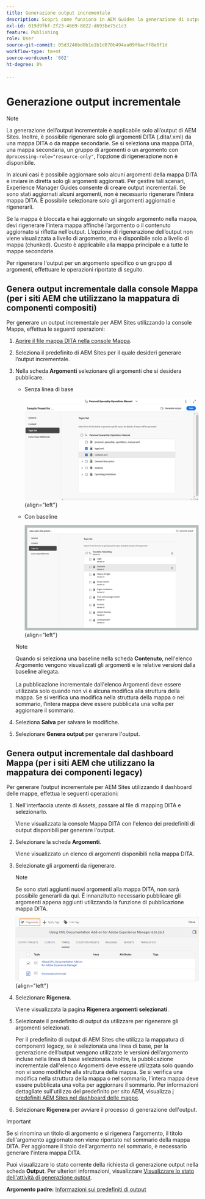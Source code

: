 ```yaml
---
title: Generazione output incrementale
description: Scopri come funziona in AEM Guides la generazione di output incrementale per AEM Sites.
exl-id: 019d9fbf-2f23-4669-8022-d693be75c1c3
feature: Publishing
role: User
source-git-commit: 05d3246bd8b1e1b1d870b494aa09f6acff8a0f1d
workflow-type: tm+mt
source-wordcount: '662'
ht-degree: 0%

---
```



# Generazione output incrementale

>[!NOTE]
>
> La generazione dell’output incrementale è applicabile solo all’output di AEM Sites. Inoltre, è possibile rigenerare solo gli argomenti DITA \(.dita/.xml\) da una mappa DITA o da mappe secondarie. Se si seleziona una mappa DITA, una mappa secondaria, un gruppo di argomenti o un argomento con `@processing-role="resource-only"`, l&#39;opzione di rigenerazione non è disponibile.

In alcuni casi è possibile aggiornare solo alcuni argomenti della mappa DITA e inviare in diretta solo gli argomenti aggiornati. Per gestire tali scenari, Experience Manager Guides consente di creare output incrementali. Se sono stati aggiornati alcuni argomenti, non è necessario rigenerare l&#39;intera mappa DITA. È possibile selezionare solo gli argomenti aggiornati e rigenerarli.

Se la mappa è bloccata e hai aggiornato un singolo argomento nella mappa, devi rigenerare l’intera mappa affinché l’argomento o il contenuto aggiornato si rifletta nell’output. L’opzione di rigenerazione dell’output non viene visualizzata a livello di argomento, ma è disponibile solo a livello di mappa \(chunked\). Questo è applicabile alla mappa principale e a tutte le mappe secondarie.

Per rigenerare l&#39;output per un argomento specifico o un gruppo di argomenti, effettuare le operazioni riportate di seguito.

## Genera output incrementale dalla console Mappa (per i siti AEM che utilizzano la mappatura di componenti compositi)

Per generare un output incrementale per AEM Sites utilizzando la console Mappa, effettua le seguenti operazioni:

1. [Aprire il file mappa DITA nella console Mappa](./open-files-map-console.md).
1. Seleziona il predefinito di AEM Sites per il quale desideri generare l’output incrementale.
1. Nella scheda **Argomenti** selezionare gli argomenti che si desidera pubblicare.

   - Senza linea di base

     ![elenco argomenti siti aem](images/aem-presets-topic-list.png) {align="left"}

   - Con baseline

     ![elenco argomenti di aem sites con linea di base](images/aem-presets-topic-list-new.png) {align="left"}

   >[!NOTE]
   >
   > Quando si seleziona una baseline nella scheda **Contenuto**, nell&#39;elenco Argomento vengono visualizzati gli argomenti e le relative versioni dalla baseline allegata.<br><br>
   > La pubblicazione incrementale dall&#39;elenco Argomenti deve essere utilizzata solo quando non vi è alcuna modifica alla struttura della mappa. Se si verifica una modifica nella struttura della mappa o nel sommario, l’intera mappa deve essere pubblicata una volta per aggiornare il sommario.

1. Seleziona **Salva** per salvare le modifiche.
1. Selezionare **Genera output** per generare l&#39;output.


## Genera output incrementale dal dashboard Mappa (per i siti AEM che utilizzano la mappatura dei componenti legacy)

Per generare l’output incrementale per AEM Sites utilizzando il dashboard delle mappe, effettua le seguenti operazioni:

1. Nell&#39;interfaccia utente di Assets, passare al file di mapping DITA e selezionarlo.

   Viene visualizzata la console Mappa DITA con l&#39;elenco dei predefiniti di output disponibili per generare l&#39;output.

1. Selezionare la scheda **Argomenti**.

   Viene visualizzato un elenco di argomenti disponibili nella mappa DITA.

1. Selezionate gli argomenti da rigenerare.

   >[!NOTE]
   >
   > Se sono stati aggiunti nuovi argomenti alla mappa DITA, non sarà possibile generarli da qui. È innanzitutto necessario pubblicare gli argomenti appena aggiunti utilizzando la funzione di pubblicazione mappa DITA.

   ![](images/regenerate-topics.png){align="left"}

1. Selezionare **Rigenera**.

   Viene visualizzata la pagina **Rigenera argomenti selezionati**.

1. Selezionate il predefinito di output da utilizzare per rigenerare gli argomenti selezionati.

   Per il predefinito di output di AEM Sites che utilizza la mappatura di componenti legacy, se è selezionata una linea di base, per la generazione dell’output vengono utilizzate le versioni dell’argomento incluse nella linea di base selezionata. Inoltre, la pubblicazione incrementale dall&#39;elenco Argomenti deve essere utilizzata solo quando non vi sono modifiche alla struttura della mappa. Se si verifica una modifica nella struttura della mappa o nel sommario, l’intera mappa deve essere pubblicata una volta per aggiornare il sommario. Per informazioni dettagliate sull&#39;utilizzo del predefinito per sito AEM, visualizza [i predefiniti AEM Sites nel dashboard delle mappe](./generate-output-aem-site-map-dashboard.md).


1. Selezionare **Rigenera** per avviare il processo di generazione dell&#39;output.


>[!IMPORTANT]
>
> Se si rinomina un titolo di argomento e si rigenera l&#39;argomento, il titolo dell&#39;argomento aggiornato non viene riportato nel sommario della mappa DITA. Per aggiornare il titolo dell&#39;argomento nel sommario, è necessario generare l&#39;intera mappa DITA.

Puoi visualizzare lo stato corrente della richiesta di generazione output nella scheda **Output**. Per ulteriori informazioni, visualizzare [Visualizzare lo stato dell&#39;attività di generazione output](#view-the-status-of-the-output-generation-task).



**Argomento padre:** [Informazioni sui predefiniti di output](generate-output-understand-presets.md)
